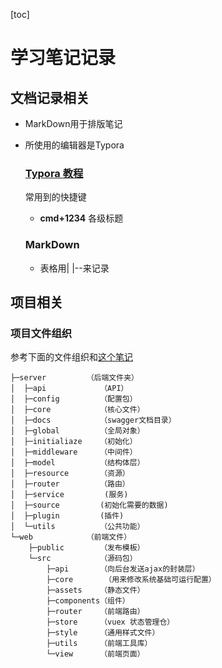 [toc]



# 学习笔记记录

## 文档记录相关

- MarkDown用于排版笔记

- 所使用的编辑器是Typora     

  ### [Typora 教程](https://zhuanlan.zhihu.com/p/293557841)

  常用到的快捷键

  - **cmd+1234**      各级标题
  ### MarkDown
  - 表格用| |--来记录

## 项目相关

### 项目文件组织

参考下面的文件组织和[这个笔记](https://www.jianshu.com/p/92919004293d)

    ├─server         （后端文件夹）
    │  ├─api            （API）
    │  ├─config         （配置包）
    │  ├─core           （核心文件）
    │  ├─docs           （swagger文档目录）
    │  ├─global         （全局对象）
    │  ├─initialiaze    （初始化）
    │  ├─middleware     （中间件）
    │  ├─model          （结构体层）
    │  ├─resource       （资源）
    │  ├─router         （路由）
    │  ├─service         (服务)
    │  ├─source         (初始化需要的数据)
    │  ├─plugin         (插件)
    │  └─utils          （公共功能）
    └─web            （前端文件）
        ├─public        （发布模板）
        └─src           （源码包）
            ├─api       （向后台发送ajax的封装层）
            ├─core       （用来修改系统基础可运行配置）
            ├─assets    （静态文件）
            ├─components（组件）
            ├─router    （前端路由）
            ├─store     （vuex 状态管理仓）
            ├─style     （通用样式文件）
            ├─utils     （前端工具库）
            └─view      （前端页面）

